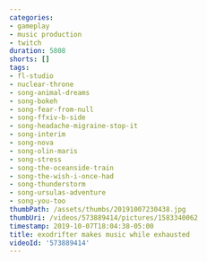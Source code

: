 ```yaml
---
categories:
- gameplay
- music production
- twitch
duration: 5808
shorts: []
tags:
- fl-studio
- nuclear-throne
- song-animal-dreams
- song-bokeh
- song-fear-from-null
- song-ffxiv-b-side
- song-headache-migraine-stop-it
- song-interim
- song-nova
- song-olin-maris
- song-stress
- song-the-oceanside-train
- song-the-wish-i-once-had
- song-thunderstorm
- song-ursulas-adventure
- song-you-too
thumbPath: /assets/thumbs/20191007230438.jpg
thumbUri: /videos/573889414/pictures/1583340062
timestamp: 2019-10-07T18:04:38-05:00
title: exodrifter makes music while exhausted
videoId: '573889414'
---
```

